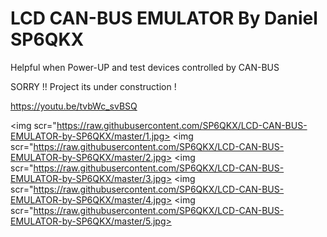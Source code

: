 # LCD CAN-BUS EMULATOR By Daniel SP6QKX 

Helpful when Power-UP and test devices controlled by CAN-BUS

SORRY !! Project its under construction ! 

https://youtu.be/tvbWc_svBSQ


<img scr="https://raw.githubusercontent.com/SP6QKX/LCD-CAN-BUS-EMULATOR-by-SP6QKX/master/1.jpg>
<img scr="https://raw.githubusercontent.com/SP6QKX/LCD-CAN-BUS-EMULATOR-by-SP6QKX/master/2.jpg>
<img scr="https://raw.githubusercontent.com/SP6QKX/LCD-CAN-BUS-EMULATOR-by-SP6QKX/master/3.jpg>
<img scr="https://raw.githubusercontent.com/SP6QKX/LCD-CAN-BUS-EMULATOR-by-SP6QKX/master/4.jpg>
<img scr="https://raw.githubusercontent.com/SP6QKX/LCD-CAN-BUS-EMULATOR-by-SP6QKX/master/5.jpg>
